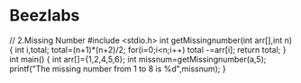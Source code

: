 # Beezlabs
// 2.Missing Number
#include <stdio.h>
int getMissingnumber(int arr[],int n)
{
int i,total;
total=(n+1)*(n+2)/2;
for(i=0;i<n;i++)
total -=arr[i]; 
return total;
}
int main()
{
int arr[]={1,2,4,5,6};
int missnum=getMissingnumber(a,5);
printf("The missing number from 1 to 8 is %d",missnum);
}
